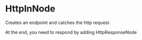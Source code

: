 # HttpInNode

Creates an endpoint and catches the http request.

At the end, you need to respond by adding HttpResponseNode